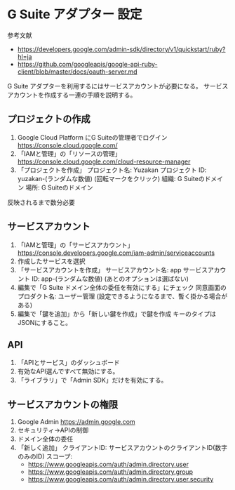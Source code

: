 # G Suite アダプター 設定

参考文献

* https://developers.google.com/admin-sdk/directory/v1/quickstart/ruby?hl=ja
* https://github.com/googleapis/google-api-ruby-client/blob/master/docs/oauth-server.md

G Suite アダプターを利用するにはサービスアカウントが必要になる。
サービスアカウントを作成する一連の手順を説明する。

## プロジェクトの作成

1. Google Cloud Platform にG Suiteの管理者でログイン
    https://console.cloud.google.com/
2. 「IAMと管理」の「リソースの管理」
    https://console.cloud.google.com/cloud-resource-manager
3. 「プロジェクトを作成」
    プロジェクト名: Yuzakan
    プロジェクト ID: yuzakan-(ランダムな数値) (回転マークをクリック)
    組織: G Suiteのドメイン
    場所: G Suiteのドメイン

反映されるまで数分必要

## サービスアカウント

1. 「IAMと管理」の「サービスアカウント」
    https://console.developers.google.com/iam-admin/serviceaccounts
2. 作成したサービスを選択
3. 「サービスアカウントを作成」
    サービスアカウント名: app
    サービスアカウント ID: app-(ランダムな数値)
    (あとのオプションは選ばない)
4. 編集で「G Suite ドメイン全体の委任を有効にする」にチェック
    同意画面のプロダクト名: ユーザー管理
    (設定できるようになるまで、暫く掛かる場合がある)
5. 編集で「鍵を追加」から「新しい鍵を作成」で鍵を作成
    キーのタイプはJSONにすること。

## API

1. 「APIとサービス」のダッシュボード
2. 有効なAPI選んですべて無効にする。
3. 「ライブラリ」で「Admin SDK」だけを有効にする。

## サービスアカウントの権限

1. Google Admin
    https://admin.google.com
2. セキュリティ→APIの制御
3. ドメイン全体の委任
4. 「新しく追加」
    クライアントID: サービスアカウントのクライアントID(数字のみのID)
    スコープ:
    * https://www.googleapis.com/auth/admin.directory.user
    * https://www.googleapis.com/auth/admin.directory.group
    * https://www.googleapis.com/auth/admin.directory.user.security
